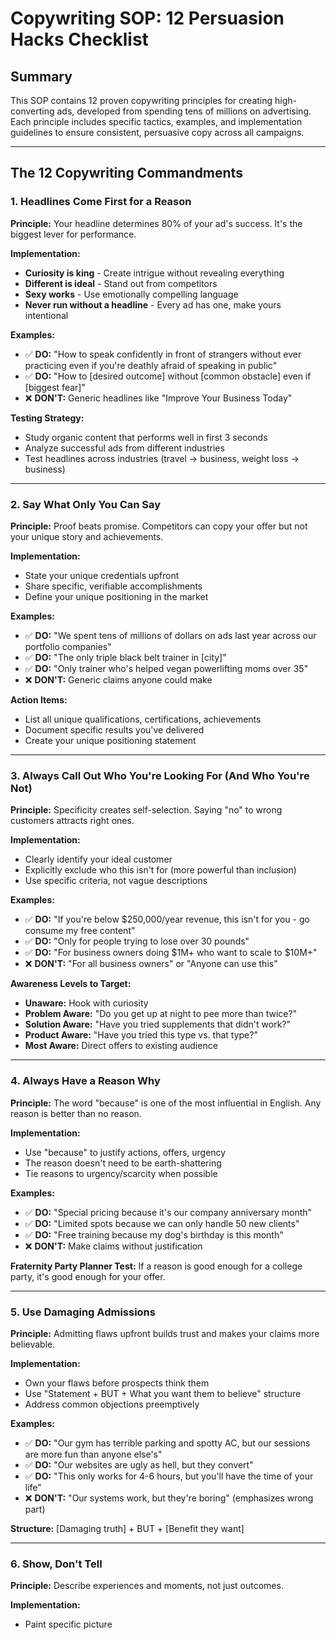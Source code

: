 # Copywriting SOP: 12 Persuasion Hacks Checklist

## Summary
This SOP contains 12 proven copywriting principles for creating high-converting ads, developed from spending tens of millions on advertising. Each principle includes specific tactics, examples, and implementation guidelines to ensure consistent, persuasive copy across all campaigns.

---

## The 12 Copywriting Commandments

### 1. Headlines Come First for a Reason
**Principle:** Your headline determines 80% of your ad's success. It's the biggest lever for performance.

**Implementation:**
- **Curiosity is king** - Create intrigue without revealing everything
- **Different is ideal** - Stand out from competitors
- **Sexy works** - Use emotionally compelling language
- **Never run without a headline** - Every ad has one, make yours intentional

**Examples:**
- ✅ **DO:** "How to speak confidently in front of strangers without ever practicing even if you're deathly afraid of speaking in public"
- ✅ **DO:** "How to [desired outcome] without [common obstacle] even if [biggest fear]"
- ❌ **DON'T:** Generic headlines like "Improve Your Business Today"

**Testing Strategy:**
- Study organic content that performs well in first 3 seconds
- Analyze successful ads from different industries
- Test headlines across industries (travel → business, weight loss → business)

---

### 2. Say What Only You Can Say
**Principle:** Proof beats promise. Competitors can copy your offer but not your unique story and achievements.

**Implementation:**
- State your unique credentials upfront
- Share specific, verifiable accomplishments
- Define your unique positioning in the market

**Examples:**
- ✅ **DO:** "We spent tens of millions of dollars on ads last year across our portfolio companies"
- ✅ **DO:** "The only triple black belt trainer in [city]"
- ✅ **DO:** "Only trainer who's helped vegan powerlifting moms over 35"
- ❌ **DON'T:** Generic claims anyone could make

**Action Items:**
- List all unique qualifications, certifications, achievements
- Document specific results you've delivered
- Create your unique positioning statement

---

### 3. Always Call Out Who You're Looking For (And Who You're Not)
**Principle:** Specificity creates self-selection. Saying "no" to wrong customers attracts right ones.

**Implementation:**
- Clearly identify your ideal customer
- Explicitly exclude who this isn't for (more powerful than inclusion)
- Use specific criteria, not vague descriptions

**Examples:**
- ✅ **DO:** "If you're below $250,000/year revenue, this isn't for you - go consume my free content"
- ✅ **DO:** "Only for people trying to lose over 30 pounds"
- ✅ **DO:** "For business owners doing $1M+ who want to scale to $10M+"
- ❌ **DON'T:** "For all business owners" or "Anyone can use this"

**Awareness Levels to Target:**
- **Unaware:** Hook with curiosity
- **Problem Aware:** "Do you get up at night to pee more than twice?"
- **Solution Aware:** "Have you tried supplements that didn't work?"
- **Product Aware:** "Have you tried this type vs. that type?"
- **Most Aware:** Direct offers to existing audience

---

### 4. Always Have a Reason Why
**Principle:** The word "because" is one of the most influential in English. Any reason is better than no reason.

**Implementation:**
- Use "because" to justify actions, offers, urgency
- The reason doesn't need to be earth-shattering
- Tie reasons to urgency/scarcity when possible

**Examples:**
- ✅ **DO:** "Special pricing because it's our company anniversary month"
- ✅ **DO:** "Limited spots because we can only handle 50 new clients"
- ✅ **DO:** "Free training because my dog's birthday is this month"
- ❌ **DON'T:** Make claims without justification

**Fraternity Party Planner Test:** If a reason is good enough for a college party, it's good enough for your offer.

---

### 5. Use Damaging Admissions
**Principle:** Admitting flaws upfront builds trust and makes your claims more believable.

**Implementation:**
- Own your flaws before prospects think them
- Use "Statement + BUT + What you want them to believe" structure
- Address common objections preemptively

**Examples:**
- ✅ **DO:** "Our gym has terrible parking and spotty AC, but our sessions are more fun than anyone else's"
- ✅ **DO:** "Our websites are ugly as hell, but they convert"
- ✅ **DO:** "This only works for 4-6 hours, but you'll have the time of your life"
- ❌ **DON'T:** "Our systems work, but they're boring" (emphasizes wrong part)

**Structure:** [Damaging truth] + BUT + [Benefit they want]

---

### 6. Show, Don't Tell
**Principle:** Describe experiences and moments, not just outcomes.

**Implementation:**
- Paint specific picture